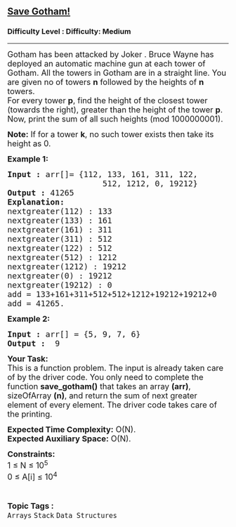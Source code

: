 <h2><a href="https://www.geeksforgeeks.org/problems/save-gotham1222/1?page=1&category=Stack&difficulty=Medium&status=unsolved&sortBy=difficulty">Save Gotham!</a></h2><h3>Difficulty Level : Difficulty: Medium</h3><hr><div class="problems_problem_content__Xm_eO"><p><span style="font-size: 18px;">Gotham has been attacked by Joker . Bruce Wayne has deployed an automatic machine gun at each tower of Gotham. All the towers in Gotham are in a straight line. You are given no of towers&nbsp;<strong>n</strong> followed by the heights of <strong>n</strong> towers.<br>For every tower <strong>p</strong>, find the height of the closest tower (towards the right), greater than the height of the tower <strong>p</strong>. Now, print the sum of all such heights (mod 1000000001).</span></p>
<p><span style="font-size: 18px;"><strong>Note:</strong> If for a tower <strong>k</strong>, no such tower exists then take its height as 0.</span></p>
<p><span style="font-size: 18px;"><strong>Example 1:</strong></span></p>
<pre><span style="font-size: 18px;"><strong>Input :</strong> arr[]= {112, 133, 161, 311, 122, 
                    512, 1212, 0, 19212}
<strong>Output :</strong> 41265
<strong>Explanation:</strong>
nextgreater(112) : 133
nextgreater(133) : 161
nextgreater(161) : 311
nextgreater(311) : 512
nextgreater(122) : 512
nextgreater(512) : 1212
nextgreater(1212) : 19212
nextgreater(0) : 19212
nextgreater(19212) : 0
add = 133+161+311+512+512+1212+19212+19212+0 
add = 41265.</span></pre>
<p><span style="font-size: 18px;"><strong>Example 2:</strong></span></p>
<pre><span style="font-size: 18px;"><strong>Input :</strong> arr[] = {5, 9, 7, 6} <strong>
Output :</strong>  9
</span></pre>
<p><span style="font-size: 18px;"><strong>Your Task:</strong><br>This is a function problem. The input is already taken care of by the driver code. You only need to complete the function <strong>save_gotham()</strong> that takes an array <strong>(arr)</strong>, sizeOfArray <strong>(n)</strong>, and return the sum of next greater element of every element. The driver code takes care of the printing.</span></p>
<p><span style="font-size: 18px;"><strong>Expected Time Complexity:</strong>&nbsp;O(N).<br><strong>Expected Auxiliary Space:</strong>&nbsp;O(N).</span></p>
<p><span style="font-size: 18px;"><strong>Constraints:</strong><br>1 ≤ N ≤ 10<sup>5</sup><br>0 ≤ A[i] ≤ 10<sup>4</sup></span></p></div><br><p><span style=font-size:18px><strong>Topic Tags : </strong><br><code>Arrays</code>&nbsp;<code>Stack</code>&nbsp;<code>Data Structures</code>&nbsp;